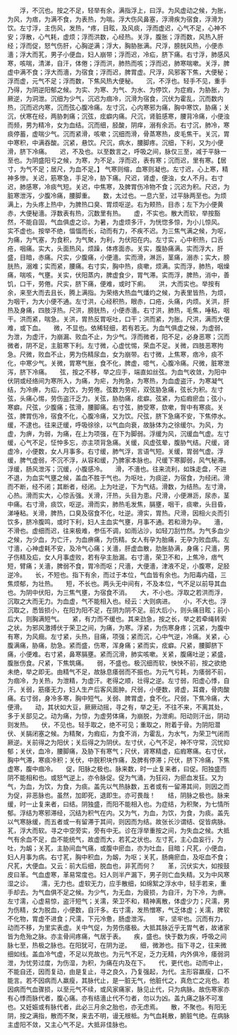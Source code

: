 <!-- { "loadSidebar": true } -->
　　浮，不沉也。按之不足，轻举有余，满指浮上，曰浮。为风虚动之候，为胀，为风，为痞，为满不食，为表热，为喘。浮大伤风鼻塞，浮滑疾为宿食，浮滑为饮。左寸浮，主伤风，发热，^疼，目眩，及风痰，浮而虚迟，心气不足，心神不安；浮散，心气耗，虚烦；浮而洪数，心经热。关浮，腹胀；浮而数，风热入肝经；浮而促，怒气伤肝，心胸逆满；浮大，胸胁胀满。尺浮，膀胱风热，小便赤濇；浮大而芤，男子小便血，妇人崩带；浮而迟，冷疝，脐下痛。右寸浮，肺感风寒，咳喘，清涕，自汗，体倦；浮而洪，肺热而咳；浮而迟，肺寒喘嗽。关浮，脾虚中满不食；浮大而濇，为宿食；浮而迟，脾胃虚。尺浮，风邪客下焦，大便秘；浮而虚，元气不足；浮而数，下焦风热大便秘。　　沉，不浮也。轻手不见，重手乃得，为阴逆阳郁之候。为实、为寒、为气、为水、为停饮，为症瘕，为胁胀，为厥逆，为洞泄。沉细为少气，沉迟为痼冷，沉滑为宿食，沉伏为霍乱，沉而数内热，沉而迟内寒，沉而弦心腹冷痛。左寸沉，心内寒邪为痛，胸中寒饮，胁痛；关沉，伏寒在经，两胁刺痛；沉弦，痃癖内痛。尺沉，肾脏感寒，腰背冷痛，小便浊而频，男为精冷，女为血结。沉而细，胫酸，阴痒，溺有余沥。右寸沉，肺冷，寒痰停蓄，虚喘少气。沉而紧滑，咳嗽；沉细而滑，骨蒸寒热，皮毛焦干。关沉，胃中寒积，中满吞酸。沉紧，悬饮。尺沉，病水，腰脚疼。沉细，下利，又为小便滑，脐下冷痛。　　迟，不及也。以至数言之，呼吸之间，脉仅三至，减于平脉一至也。为阴盛阳亏之候，为寒，为不足。浮而迟，表有寒；沉而迟，里有寒。【居寸，为气不足；居尺，为血不足。】 气寒则缩，血寒则凝也。左寸迟，心上寒，精神多惨。关迟，筋寒急，手足冷，胁下痛。尺迟，肾虚，便浊，女人不月。右寸迟，肺感寒，冷痰气短。关迟，中焦寒，及脾胃伤冷物不食；沉迟为积。尺迟，为脏寒泄泻，少腹冷痛，腰脚重。　　数，太过也。一息六至，过平脉两至也。为烦满上，为头疼上热中，为脾热口臭、胃烦呕逆。右为颊热，目赤；左下为小便黄赤，大便秘濇。浮数表有热，沉数里有热。　　虚，不实也。散大而软，举按豁然，不能自固，气血俱虚之诊。为暑，为虚烦多汗，为恍惚多惊，为小儿惊风。　　实不虚也。按举不绝，愊愊而长，动而有力，不疾不迟。为三焦气满之候，为呕，为痛，为气塞，为食积，为气聚，为利，为伏阳在内。左寸实，心中积热，口舌疮，咽痛。实大，头面热风，烦躁，体疼面赤。关实，腹胁痛满。实而浮大，肝盛，目暗，赤痛。尺实，少腹痛，小便濇。实而滑，淋沥，茎痛，溺赤；实大，膀胱热，溺难；实而紧，腰痛。右寸实，胸中热，痰嗽，烦满。实而浮，肺热，咽燥痛，喘咳，气壅。关实，伏阳蒸内，脾虚食少，胃气滞。实而浮，脾热，消中，善饥，口干，劳倦。尺实，脐下痛，便难，或时下痢。　　洪，大而实也。举按有余，来至大而去且长，腾上满指。为荣络大热血气燔灼之候，为表里皆热，为烦，为咽干，为大小便不通。左寸洪，心经积热，眼赤，口疮，头痛，内烦。关洪，肝热及身痛，四肢浮热。尺洪，膀胱热，小便赤濇。右寸洪，肺热，毛焦，唾粘，咽干。洪而紧，喘急。关洪，胃热反胃呕吐，口干；洪而紧，为胀。尺洪，满而大便难，或下血。　　微，不显也。依稀轻细，若有若无。为血气俱虚之候，为虚弱，为泄，为虚汗，为崩漏、败血不止，为少气。浮而微者，阳不足，必身恶寒；沉而微者，阴不足，主脏寒下利。左寸微，心虚忧惕，荣血不足。关微，四肢恶寒拘急。尺微，败血不止，男为伤精尿血，女为崩带。右寸微，上焦寒，痞冷，痰不化，中寒少气。关微，胃寒气胀，食不化，脾虚，噫气，心腹冷痛。尺微，脏寒泄泻，脐下冷痛。　　弦，按之不移，举之应手，端直如丝弦。为血气收敛，为阳中伏阴或经络间为寒所入，为痛，为疟，为拘急，为寒热，为血虚盗汗，为寒凝气结，为冷痹，为疝，为饮，为劳倦。弦数为劳疟，双弦胁急痛，弦长为积。左寸弦，头痛心惕，劳伤盗汗乏力。关弦，胁肋痛，痃癖。弦紧，为疝瘕瘀血；弦小，寒癖。尺弦，少腹痛；弦滑，腰脚痛。右寸弦，肺受寒，欬嗽，胷中有寒痰。关弦，脾胃伤冷，宿食不化，心腹冷痛，又为饮。尺弦，脐下急痛不安，下焦停水。　　缓，不逮也。往来迂缓，呼吸徐徐，以气血向衰，故脉体为之徐缓尔。为风，为虚，为痹，为弱，为痛，在上为项强，在下为脚弱。浮缓为风，沉缓血气虚。左寸缓，心气不足，怔忡多忘，亦主项背急痛。关缓，风虚弦晕，腹胁气结。尺缓，肾虚冷，小便数，女人月事多。右寸缓，肺气浮，言语气短。关缓，胃弱气虚。浮缓，脾气虚弱，不沉不浮，从容和缓，乃脾家本脉也。尺缓下寒脚弱，风气秘滞。浮缓，肠风泄泻；沉缓，小腹感冷。　　滑，不濇也。往来流利，如珠走盘，不进不退，为血实气壅之候，盖血不胜于气也。为呕吐，为痰逆，为宿食，为经闭。滑而不断，经不闭；其断者，经闭。上为吐逆，下为气结。滑数，为结热。左寸滑，心热。滑而实大，心惊舌强。关滑，汗热，头目为患。尺滑，小便淋沥，尿赤，茎中痛。右寸滑，痰饮，呕逆。滑而实，肺热毛发焦，膈壅，咽干，痰嗽，头目昏，涕唾粘。关滑，脾热，口臭及宿食不化，吐逆。滑实，胃热。尺滑，因相火炎而引饮多，脐冷腹鸣，或时下利，妇人主血实气壅，月事不通。若和滑为孕。　　濇，不滑也。虚细而迟，往来极难，参伍不调，如雨沾沙，如轻刀刮竹然。为气多血少之候，为少血，为亡汗，为血痹痛，为伤精。女人有孕为胎痛，无孕为败血病。左寸濇，心神虚耗不安，及冷气心痛；关濇，肝虚血散，肋胀胁满，身痛；尺濇，男子伤精及疝，女人月事虚败，若有孕主胎漏。右寸濇，荣卫不和，上焦冷，痞气短，臂痛；关濇，脾弱不食，胃冷而呕；尺濇，大便濇，津液不足，小腹寒，足胫逆冷。　　长，不短也。指下有余，而过于本位，气血皆有余也。为阳毒内蕴，三焦烦郁，为壮热。　　短，不长也。两头无中间有，不及本位，气不足以前导其血也。为阴中伏阳，为三焦气壅，为宿食不消。　　大，不小也。浮取之若洪而浮，沉取之大而无力。为血虚，气不能相入也。经云：大则病进。　　小，不大也。浮沉取之，悉皆损小，在阳为阳不足，在阴为阴不足。前大后小，则头痛目眩；前小后大，则胸满短气。　　紧，有力而不缓也。其来劲急，按之长，举之若牵绳转索之状。为邪风激搏伏于荣卫之间，为痛，为寒。浮紧，为伤寒身疼；沉紧，为腹中有寒，为风癎。左寸紧，头热，目痛，项强；紧而沉，心中气逆，冷痛。关紧，心腹满痛，胁痛，肋急。紧而盛，伤寒，浑身痛；紧而实，痃癖。尺紧，腰脚脐下痛，小便难。右寸紧，鼻寒膈壅。紧而沉滑，肺实咳嗽。关紧，腹痛吐逆；紧盛，腹胀伤食。尺紧，下焦筑痛。　　弱，不盛也。极沉细而软，怏怏不前，按之欲绝未绝，举之即无。由精气不足，故脉息痿弱而不振也。为元气亏耗，为痿弱不前，为痼冷，为关热，为泄精，为虚汗。老得之顺，壮得之逆。左寸弱，阳虚心悸，自汗。关弱，筋痿无力，妇人生产后客风面肿。尺弱，小便数，肾虚，耳聋，骨肉酸痛。右寸弱，身冷多寒，胸中短气。关弱、脾胃虚，食不化。尺弱，下焦冷痛，大便滑。　　动，其状如大豆，厥厥动摇，寻之有，举之无，不往不来，不离其处，多于关部见之。动为痛，为惊，为虚劳体痛，为崩脱，为泄痢。阳动则汗出，阴动则发热。　　伏，不见也。轻手取之，绝不可见；重取之，附着于骨。为阴阳潜伏、关膈闭塞之候。为精聚，为瘕疝，为食不消，为霍乱，为水气，为荣卫气闭而厥逆。关前得之为阳伏；关后得之为阴伏。左寸伏，心气不足，神不守常，沉忧抑郁；关伏，血冷，腰脚痛，及胁下有寒气；尺伏，肾寒精虚，疝瘕寒痛。右寸伏，胸中气滞，寒痰冷积；关伏，中脘积块作痛，及脾有停滞；尺伏，脐下冷痛，下焦虚寒，腹中痼冷。　　促，阳脉之极也。脉来数，时一止复来者，曰促。阳独盛而阴不能相和也。或怒气逆上，亦令脉促。促为气涌，为狂闷，为瘀血发狂。又为气，为血，为饮，为食，为痰。盖先以气热脉数，五者或有一留滞其间，则因之而为促，非恶脉也。虽然，加即死，退即生。亦可畏哉！　　结，阴脉之极也。脉来缓，时一止复来者，曰结。阴独盛，而阳不能相入也。为症结，为积聚，为七情所郁。浮结为寒邪滞经，沉结为积气在内。又为气，为血，为饮，为食，为痰。盖先以气寒脉缓，而五者或一有留滞于其间，则因而为结。故张长沙谓结、促皆病脉。　　芤，浮大而软。寻之中空旁实，旁有中无。诊在浮举重按之间，为失血之候。大抵气有余血不足，血不能统气，故虚而大，若芤之状也。左寸芤，主心血妄行，为吐，为衂；关芤，主胁间血气痛，或腹中瘀血，亦为吐血，目暗；尺芤，小便血，妇人月事为病。右寸芤，胸中积血，为衂，为呕；关芤，肠痈瘀血，及呕血不食；尺芤，大便血。又云：前大后细，脱血也，非芤而何？　　革，沉伏实大，如按鼓皮曰革。气血虚寒，革易常度也。妇人则半产漏下，男子则亡血失精。又为中风寒湿之诊。　　濡，无力也。虚软无力，应手散细，如绵絮之浮水中，轻手若来，重手却去。为气血俱不足之候。为少气，为无血，为疲损，为自汗，为下冷，为痹。左寸濡，心虚易惊，盗汗短气；关濡，荣卫不和，精神离散，体虚少力；尺濡，男为伤精，女为脱血，小便数，自汗多。右寸濡，发热憎寒，气乏体虚；关濡，脾软不化物，胃虚不进食；尺濡，下元冷惫，肠虚泄泻。　　牢，坚牢也。沉而有力，动而不移，为里实表虚。关中气促，为劳伤痿极。大抵其脉近乎无胃气者，故诸家皆为危殆之脉。亦主骨间疼痛，气居于表。　　疾，盛也。快于数为疾，呼吸之间脉七至，热极之脉也。在阳犹可，在阴为逆。　　细，微渺也。指下寻之，往来微细如线。盖血冷气虚，不足以充故也。为元气不足，乏力无精，内外俱冷，痿弱洞泄，为忧劳过度，为伤湿，为积，为痛在内及在下。　　代，更代也。动而中止，不能自还，因而复动，由是复止，寻之良久，乃复强起，为代。主形容羸瘦，口不能言。若不因病而人羸瘦，其脉代止，是一脏无气，他脏代之，真危亡之兆也。若因病而气血骤损，以至元气不续，或风家痛家，脉见止代，只为病脉。故伤寒家亦有心悸而脉代者，腹心痛。亦有结濇止代不匀者，勿以为凶。盖九痛之脉不可准也。又妊娠或有脉代者，此必三月余之胎也，亦无虑焉。　　散，不聚也。有阳无阴，按之满指，散而不聚，来去不明，谩无根柢。为气血耗散，腑脏气绝。在病脉主虚阳不敛，又主心气不足。大抵非佳脉也。
